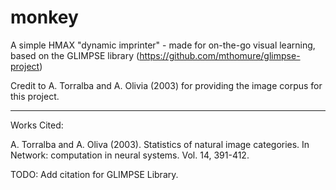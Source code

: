 monkey
======

A simple HMAX "dynamic imprinter" - made for on-the-go visual learning, based on the GLIMPSE library (https://github.com/mthomure/glimpse-project)

Credit to A. Torralba and A. Olivia (2003) for providing the image corpus for this project.

* * *

Works Cited:

A. Torralba and A. Oliva (2003). Statistics of natural image categories. In Network: computation in neural systems. Vol. 14, 391-412.

TODO: Add citation for GLIMPSE Library.
